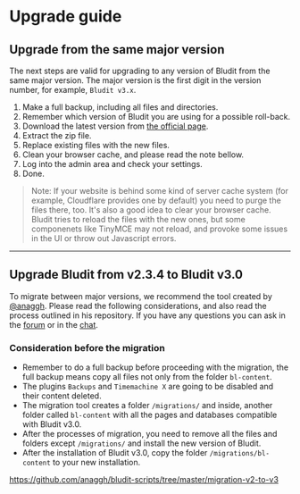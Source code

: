 # Upgrade guide
<!-- position: 4 -->

<h2 id="upgrade-from-major-version">Upgrade from the same major version</h2>

The next steps are valid for upgrading to any version of Bludit from the same major version. The major version is the first digit in the version number, for example, `Bludit v3.x`.

1. Make a full backup, including all files and directories.
2. Remember which version of Bludit you are using for a possible roll-back.
3. Download the latest version from [the official page](https://www.bludit.com).
4. Extract the zip file.
5. Replace existing files with the new files.
6. Clean your browser cache, and please read the note bellow.
7. Log into the admin area and check your settings.
8. Done.

> Note: If your website is behind some kind of server cache system (for example, Cloudflare provides one by default) you need to purge the files there, too. It's also a good idea to clear your browser cache. Bludit tries to reload the files with the new ones, but some componenets like TinyMCE may not reload, and provoke some issues in the UI or throw out Javascript errors.

---

<h2 id="upgrade-from-bludit-2-to-bludit-3">Upgrade Bludit from v2.3.4 to Bludit v3.0</h2>

To migrate between major versions, we recommend the tool created by [@anaggh](https://github.com/anaggh). Please read the following considerations, and also read the process outlined in his repository. If you have any questions you can ask in the [forum](https://forum.bludit.org) or in the [chat](https://gitter.im/bludit/support).

### Consideration before the migration

- Remember to do a full backup before proceeding with the migration, the full backup means copy all files not only from the folder `bl-content`.
- The plugins `Backups` and `Timemachine X` are going to be disabled and their content deleted.
- The migration tool creates a folder `/migrations/` and inside, another folder called `bl-content` with all the pages and databases compatible with Bludit v3.0.
- After the processes of migration, you need to remove all the files and folders except `/migrations/` and install the new version of Bludit.
- After the installation of Bludit v3.0, copy the folder `/migrations/bl-content` to your new installation.

https://github.com/anaggh/bludit-scripts/tree/master/migration-v2-to-v3
